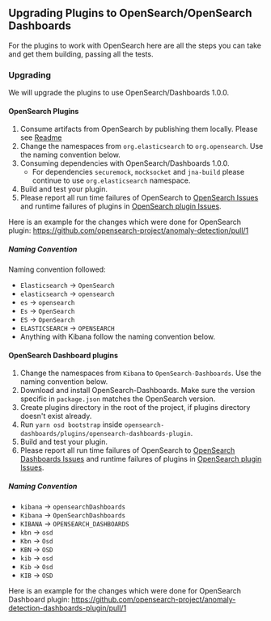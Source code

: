 ## Upgrading Plugins to OpenSearch/OpenSearch Dashboards

For the plugins to work with OpenSearch here are all the steps you can take and get them building, passing all the tests.

### Upgrading
We will upgrade the plugins to use OpenSearch/Dashboards 1.0.0.

#### OpenSearch Plugins

1. Consume artifacts from OpenSearch by publishing them locally. Please see [Readme](./README.md#building-with-opensearch)
2. Change the namespaces from `org.elasticsearch` to `org.opensearch`. Use the naming convention below.
3. Consuming dependencies with OpenSearch/Dashboards 1.0.0. 
   * For dependencies `securemock`, `mocksocket` and `jna-build` please continue to use `org.elasticsearch` namespace.
4. Build and test your plugin.
5. Please report all run time failures of OpenSearch to [OpenSearch Issues](http://github.com/opensearch-project/opensearch/issues) and 
runtime failures of plugins in [OpenSearch plugin Issues](https://github.com/opensearch-project/opensearch-plugins/issues).

Here is an example for the changes which were done for OpenSearch plugin:
https://github.com/opensearch-project/anomaly-detection/pull/1

##### Naming Convention

Naming convention followed:

* `Elasticsearch` -> `OpenSearch`
* `elasticsearch` -> `opensearch`
* `es` -> `opensearch`
* `Es` -> `OpenSearch`
* `ES` -> `OpenSearch`
* `ELASTICSEARCH` -> `OPENSEARCH`
* Anything with Kibana follow the naming convention below.

#### OpenSearch Dashboard plugins

1. Change the namespaces from `Kibana` to `OpenSearch-Dashboards`. Use the naming convention below.
2. Download and install OpenSearch-Dashboards. Make sure the version specific in `package.json` matches the OpenSearch version.
3. Create plugins directory in the root of the project, if plugins directory doesn't exist already.
4. Run `yarn osd bootstrap` inside `opensearch-dashboards/plugins/opensearch-dashboards-plugin`.
5. Build and test your plugin.
6. Please report all run time failures of OpenSearch to [OpenSearch Dashboards Issues](http://github.com/opensearch-project/opensearch-dashboards/issues) and 
runtime failures of plugins in [OpenSearch plugin Issues](https://github.com/opensearch-project/opensearch-plugins/issues).


##### Naming Convention

* `kibana` -> `opensearchDashboards`
* `Kibana` -> `OpenSearchDashboards`
* `KIBANA` -> `OPENSEARCH_DASHBOARDS`
* `kbn` -> `osd`
* `Kbn` -> `Osd`
* `KBN` -> `OSD`
* `kib` -> `osd`
* `Kib` -> `Osd`
* `KIB` -> `OSD`

Here is an example for the changes which were done for OpenSearch Dashboard plugin:
https://github.com/opensearch-project/anomaly-detection-dashboards-plugin/pull/1